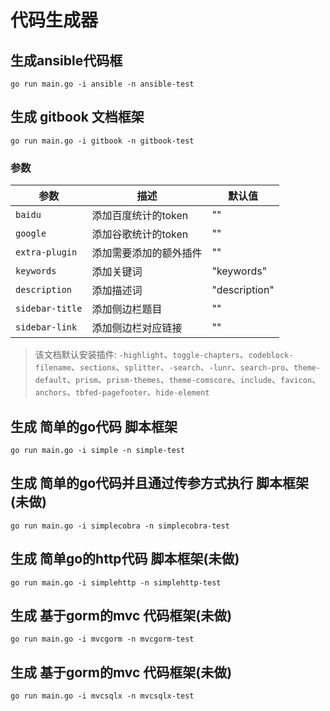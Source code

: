 # 代码生成器

## 生成ansible代码框

```
go run main.go -i ansible -n ansible-test
```

## 生成 gitbook 文档框架

```
go run main.go -i gitbook -n gitbook-test
```

### 参数

|参数|描述|默认值|
|---|---|---|
| `baidu` | 添加百度统计的token | "" |
| `google` | 添加谷歌统计的token | "" |
| `extra-plugin` | 添加需要添加的额外插件 | "" |
| `keywords` | 添加关键词 | "keywords" |
| `description` | 添加描述词 | "description" |
| `sidebar-title` | 添加侧边栏题目 | "" |
| `sidebar-link` | 添加侧边栏对应链接 | "" |

> 该文档默认安装插件: `-highlight`、`toggle-chapters`、`codeblock-filename`、`sectionx`、`splitter`、`-search`、`-lunr`、`search-pro`、`theme-default`、`prism`、`prism-themes`、`theme-comscore`、`include`、`favicon`、`anchors`、`tbfed-pagefooter`、`hide-element`

## 生成 简单的go代码 脚本框架

```
go run main.go -i simple -n simple-test
```

## 生成 简单的go代码并且通过传参方式执行 脚本框架(未做)

```
go run main.go -i simplecobra -n simplecobra-test
```

## 生成 简单go的http代码 脚本框架(未做)

```
go run main.go -i simplehttp -n simplehttp-test
```

## 生成 基于gorm的mvc 代码框架(未做)

```
go run main.go -i mvcgorm -n mvcgorm-test
```

## 生成 基于gorm的mvc 代码框架(未做)

```
go run main.go -i mvcsqlx -n mvcsqlx-test
```
